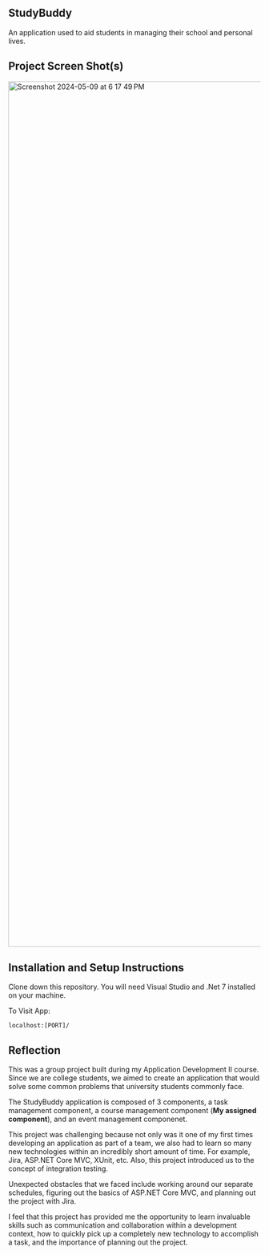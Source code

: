 ## StudyBuddy

An application used to aid students in managing their school and personal lives.

## Project Screen Shot(s)

<img width="1728" alt="Screenshot 2024-05-09 at 6 17 49 PM" src="https://github.com/Dhtkevo/StudyBuddy/assets/110263079/3ba140f5-8aaa-45b2-b600-840e63d7dacf">

## Installation and Setup Instructions

Clone down this repository. You will need Visual Studio and .Net 7 installed on your machine.

To Visit App:

`localhost:[PORT]/`  

## Reflection

This was a group project built during my Application Development II course. Since we are college students, we aimed to create an application that would solve some common problems that university students commonly face.

The StudyBuddy application is composed of 3 components, a task management component, a course management component (**My assigned component**), and an event management componenet.

This project was challenging because not only was it one of my first times developing an application as part of a team, we also had to learn so many new technologies within an incredibly short amount of time. For example, Jira, ASP.NET Core MVC, XUnit, etc.
Also, this project introduced us to the concept of integration testing.

Unexpected obstacles that we faced include working around our separate schedules, figuring out the basics of ASP.NET Core MVC, and planning out the project with Jira.

I feel that this project has provided me the opportunity to learn invaluable skills such as communication and collaboration within a development context, how to quickly pick up a completely new technology to accomplish a task, and the importance of planning out the project.


